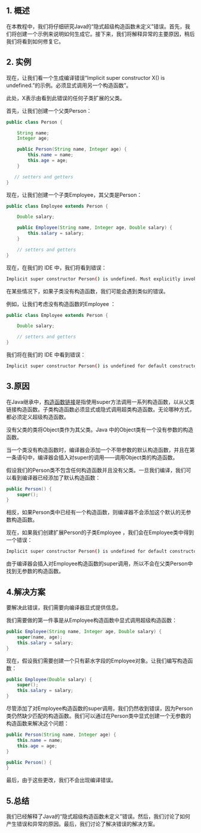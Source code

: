 ## 1. 概述

在本教程中，我们将仔细研究Java的“隐式超级构造函数未定义”错误。首先，我们将创建一个示例来说明如何生成它。接下来，我们将解释异常的主要原因，稍后我们将看到如何修复它。

## 2. 实例

现在，让我们看一个生成编译错误“Implicit super constructor X() is undefined.”的示例。必须显式调用另一个构造函数”。

此处，X表示由看到此错误的任何子类扩展的父类。

首先，让我们创建一个父类Person：

```java
public class Person {

    String name;
    Integer age;

    public Person(String name, Integer age) {
        this.name = name;
        this.age = age;
    }

   // setters and getters
}
```

现在，让我们创建一个子类Employee，其父类是Person：

```java
public class Employee extends Person {

    Double salary;

    public Employee(String name, Integer age, Double salary) {
        this.salary = salary;
    }

    // setters and getters
}
```

现在，在我们的 IDE 中，我们将看到错误：

```bash
Implicit super constructor Person() is undefined. Must explicitly invoke another constructor
```

在某些情况下，如果子类没有构造函数，我们可能会遇到类似的错误。

例如，让我们考虑没有构造函数的Employee ：

```java
public class Employee extends Person {

    Double salary;

    // setters and getters
}
```

我们将在我们的 IDE 中看到错误：

```bash
Implicit super constructor Person() is undefined for default constructor. Must define an explicit constructor
```

## 3.原因

在Java继承中，[构造函数链接](https://www.baeldung.com/java-chain-constructors)是指使用super方法调用一系列构造函数，以从父类链接构造函数。子类构造函数必须显式或隐式调用超类构造函数。无论哪种方式，都必须定义超级构造函数。

没有父类的类将Object类作为其父类。Java 中的Object类有一个没有参数的构造函数。

当一个类没有构造函数时，编译器会添加一个不带参数的默认构造函数，并且在第一条语句中，编译器会插入对super的调用——调用Object类的构造函数。

假设我们的Person类不包含任何构造函数并且没有父类。一旦我们编译，我们可以看到编译器已经添加了默认构造函数：

```java
public Person() {
    super();
}
```

相反，如果Person类中已经有一个构造函数，则编译器不会添加这个默认的无参数构造函数。

现在，如果我们创建扩展Person的子类Employee ，我们会在Employee类中得到一个错误：

```bash
Implicit super constructor Person() is undefined for default constructor. Must define an explicit constructor
```

由于编译器会插入对Employee构造函数的super调用，所以不会在父类Person中找到无参数的构造函数。

## 4.解决方案

要解决此错误，我们需要向编译器显式提供信息。

我们需要做的第一件事是从Employee构造函数中显式调用超级构造函数：

```java
public Employee(String name, Integer age, Double salary) {
    super(name, age);
    this.salary = salary;
}
```

现在，假设我们需要创建一个只有薪水字段的Employee对象。让我们编写构造函数：

```java
public Employee(Double salary) {
    super();
    this.salary = salary;
}
```

尽管添加了对Employee构造函数的super调用，我们仍然收到错误，因为Person类仍然缺少匹配的构造函数。我们可以通过在Person类中显式创建一个无参数的构造函数来解决这个问题：

```java
public Person(String name, Integer age) {
    this.name = name;
    this.age = age;
}

public Person() {
}
```

最后，由于这些更改，我们不会出现编译错误。

## 5.总结

我们已经解释了Java的“隐式超级构造函数未定义”错误。然后，我们讨论了如何产生错误和异常的原因。最后，我们讨论了解决错误的解决方案。
